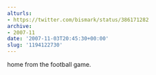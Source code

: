 ```yaml
---
alturls:
- https://twitter.com/bismark/status/386171282
archive:
- 2007-11
date: '2007-11-03T20:45:30+00:00'
slug: '1194122730'
---
```


home from the football game.


